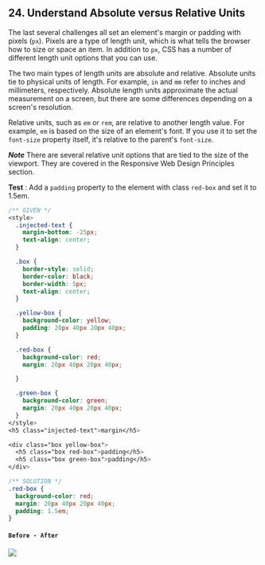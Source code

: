 ## 24. Understand Absolute versus Relative Units
The last several challenges all set an element's margin or padding with pixels (`px`). Pixels are a type of length unit, which is what tells the browser how to size or space an item. In addition to `px`, CSS has a number of different length unit options that you can use.

The two main types of length units are absolute and relative. Absolute units tie to physical units of length. For example, `in` and `mm` refer to inches and millimeters, respectively. Absolute length units approximate the actual measurement on a screen, but there are some differences depending on a screen's resolution.

Relative units, such as `em` or `rem`, are relative to another length value. For example, `em` is based on the size of an element's font. If you use it to set the `font-size` property itself, it's relative to the parent's `font-size`.

***Note***
There are several relative unit options that are tied to the size of the viewport. They are covered in the Responsive Web Design Principles section.

**Test** : Add a `padding` property to the element with class `red-box` and set it to 1.5em.

```css
/** GIVEN */
<style>
  .injected-text {
    margin-bottom: -25px;
    text-align: center;
  }

  .box {
    border-style: solid;
    border-color: black;
    border-width: 5px;
    text-align: center;
  }

  .yellow-box {
    background-color: yellow;
    padding: 20px 40px 20px 40px;
  }

  .red-box {
    background-color: red;
    margin: 20px 40px 20px 40px;

  }

  .green-box {
    background-color: green;
    margin: 20px 40px 20px 40px;
  }
</style>
<h5 class="injected-text">margin</h5>

<div class="box yellow-box">
  <h5 class="box red-box">padding</h5>
  <h5 class="box green-box">padding</h5>
</div>

/** SOLUTION */
.red-box {
  background-color: red;
  margin: 20px 40px 20px 40px;
  padding: 1.5em;
}
```

#### `Before - After`
![](http://i66.tinypic.com/1h2tg9.png)

